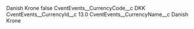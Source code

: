 <?xml version="1.0" encoding="UTF-8"?>
<CustomMetadata xmlns="http://soap.sforce.com/2006/04/metadata" xmlns:xsi="http://www.w3.org/2001/XMLSchema-instance" xmlns:xsd="http://www.w3.org/2001/XMLSchema">
    <label>Danish Krone</label>
    <protected>false</protected>
    <values>
        <field>CventEvents__CurrencyCode__c</field>
        <value xsi:type="xsd:string">DKK</value>
    </values>
    <values>
        <field>CventEvents__CurrencyId__c</field>
        <value xsi:type="xsd:double">13.0</value>
    </values>
    <values>
        <field>CventEvents__CurrencyName__c</field>
        <value xsi:type="xsd:string">Danish Krone</value>
    </values>
</CustomMetadata>
